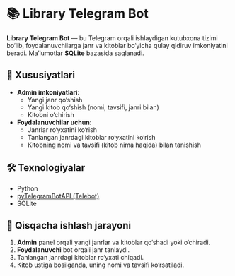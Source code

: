 # 📚 Library Telegram Bot

**Library Telegram Bot** — bu Telegram orqali ishlaydigan kutubxona tizimi bo‘lib, foydalanuvchilarga janr va kitoblar bo‘yicha qulay qidiruv imkoniyatini beradi. Ma’lumotlar **SQLite** bazasida saqlanadi.

## 🔹 Xususiyatlari
- **Admin imkoniyatlari**:
  - Yangi janr qo‘shish
  - Yangi kitob qo‘shish (nomi, tavsifi, janri bilan)
  - Kitobni o‘chirish
- **Foydalanuvchilar uchun**:
  - Janrlar ro‘yxatini ko‘rish
  - Tanlangan janrdagi kitoblar ro‘yxatini ko‘rish
  - Kitobning nomi va tavsifi (kitob nima haqida) bilan tanishish

## 🛠 Texnologiyalar
- Python
- [pyTelegramBotAPI (Telebot)](https://pypi.org/project/pyTelegramBotAPI/)
- SQLite

## 📌 Qisqacha ishlash jarayoni
1. **Admin** panel orqali yangi janrlar va kitoblar qo‘shadi yoki o‘chiradi.
2. **Foydalanuvchi** bot orqali janr tanlaydi.
3. Tanlangan janrdagi kitoblar ro‘yxati chiqadi.
4. Kitob ustiga bosilganda, uning nomi va tavsifi ko‘rsatiladi.


